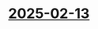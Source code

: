 # [2025-02-13](https://s3.amazonaws.com/writecomments.com/transcripts/e87e41af4db0877f838c37c15ea64aaf.csv)
